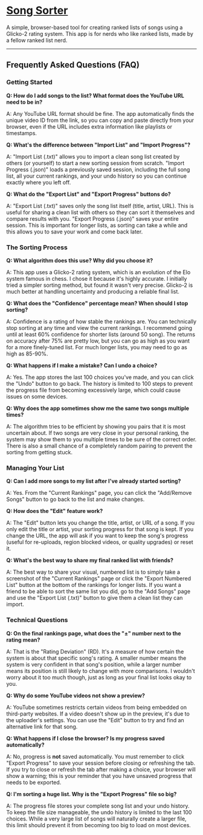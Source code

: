 # [Song Sorter](https://kiyphi.github.io/Song-Sorter/)

A simple, browser-based tool for creating ranked lists of songs using a Glicko-2 rating system. This app is for nerds who like ranked lists, made by a fellow ranked list nerd.

---

## Frequently Asked Questions (FAQ)

### Getting Started

**Q: How do I add songs to the list? What format does the YouTube URL need to be in?**

A: Any YouTube URL format should be fine. The app automatically finds the unique video ID from the link, so you can copy and paste directly from your browser, even if the URL includes extra information like playlists or timestamps.

**Q: What's the difference between "Import List" and "Import Progress"?**

A: "Import List (.txt)" allows you to import a clean song list created by others (or yourself) to start a new sorting session from scratch. "Import Progress (.json)" loads a previously saved session, including the full song list, all your current rankings, and your undo history so you can continue exactly where you left off.

**Q: What do the "Export List" and "Export Progress" buttons do?**

A: "Export List (.txt)" saves only the song list itself (title, artist, URL). This is useful for sharing a clean list with others so they can sort it themselves and compare results with you. "Export Progress (.json)" saves your entire session. This is important for longer lists, as sorting can take a while and this allows you to save your work and come back later.

### The Sorting Process

**Q: What algorithm does this use? Why did you choose it?**

A: This app uses a Glicko-2 rating system, which is an evolution of the Elo system famous in chess. I chose it because it's highly accurate. I initially tried a simpler sorting method, but found it wasn't very precise. Glicko-2 is much better at handling uncertainty and producing a reliable final list.

**Q: What does the "Confidence" percentage mean? When should I stop sorting?**

A: Confidence is a rating of how stable the rankings are. You can technically stop sorting at any time and view the current rankings. I recommend going until at least 60% confidence for shorter lists (around 50 song). The returns on accuracy after 75% are pretty low, but you can go as high as you want for a more finely-tuned list. For much longer lists, you may need to go as high as 85-90%.

**Q: What happens if I make a mistake? Can I undo a choice?**

A: Yes. The app stores the last 100 choices you've made, and you can click the "Undo" button to go back. The history is limited to 100 steps to prevent the progress file from becoming excessively large, which could cause issues on some devices.

**Q: Why does the app sometimes show me the same two songs multiple times?**

A: The algorithm tries to be efficient by showing you pairs that it is most uncertain about. If two songs are very close in your personal ranking, the system may show them to you multiple times to be sure of the correct order. There is also a small chance of a completely random pairing to prevent the sorting from getting stuck.

### Managing Your List

**Q: Can I add more songs to my list after I've already started sorting?**

A: Yes. From the "Current Rankings" page, you can click the "Add/Remove Songs" button to go back to the list and make changes.

**Q: How does the "Edit" feature work?**

A: The "Edit" button lets you change the title, artist, or URL of a song. If you only edit the title or artist, your sorting progress for that song is kept. If you change the URL, the app will ask if you want to keep the song's progress (useful for re-uploads, region blocked videos, or quality upgrades) or reset it.

**Q: What's the best way to share my final ranked list with friends?**

A: The best way to share your visual, numbered list is to simply take a screenshot of the "Current Rankings" page or click the "Export Numbered List" button at the bottom of the rankings for longer lists. If you want a friend to be able to sort the same list you did, go to the "Add Songs" page and use the "Export List (.txt)" button to give them a clean list they can import.

### Technical Questions

**Q: On the final rankings page, what does the "±" number next to the rating mean?**

A: That is the "Rating Deviation" (RD). It's a measure of how certain the system is about that specific song's rating. A smaller number means the system is very confident in that song's position, while a larger number means its position is still likely to change with more comparisons. I wouldn't worry about it too much though, just as long as your final list looks okay to you.

**Q: Why do some YouTube videos not show a preview?**

A: YouTube sometimes restricts certain videos from being embedded on third-party websites. If a video doesn't show up in the preview, it's due to the uploader's settings. You can use the "Edit" button to try and find an alternative link for that song.

**Q: What happens if I close the browser? Is my progress saved automatically?**

A: No, progress is **not** saved automatically. You must remember to click "Export Progress" to save your session before closing or refreshing the tab. If you try to close or refresh the tab after making a choice, your browser will show a warning; this is your reminder that you have unsaved progress that needs to be exported.

**Q: I'm sorting a huge list. Why is the "Export Progress" file so big?**

A: The progress file stores your complete song list and your undo history. To keep the file size manageable, the undo history is limited to the last 100 choices. While a very large list of songs will naturally create a larger file, this limit should prevent it from becoming too big to load on most devices.
